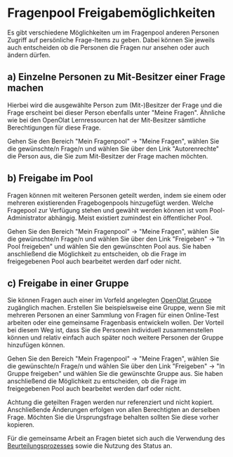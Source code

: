 # Fragenpool Freigabemöglichkeiten

Es gibt verschiedene Möglichkeiten um im Fragenpool anderen Personen Zugriff auf persönliche Frage-Items zu geben. Dabei können Sie jeweils auch entscheiden ob die Personen die Fragen nur ansehen oder auch ändern dürfen.

## a) Einzelne Personen zu Mit-Besitzer einer Frage machen

Hierbei wird die ausgewählte Person zum (Mit-)Besitzer der Frage und die Frage erscheint bei dieser Person ebenfalls unter "Meine Fragen". Ähnliche wie bei den OpenOlat Lernressourcen hat der Mit-Besitzer sämtliche Berechtigungen für diese Frage.

Gehen Sie den Bereich "Mein Fragenpool" → "Meine Fragen", wählen Sie die gewünschte/n Frage/n und wählen Sie über den Link "Autorenrechte" die Person aus, die Sie zum Mit-Besitzer der Frage machen möchten.

## b) Freigabe im Pool

Fragen können mit weiteren Personen geteilt werden, indem sie einem oder mehreren existierenden Fragebogenpools hinzugefügt werden. Welche Fragepool zur Verfügung stehen und gewählt werden können ist vom Pool-Administrator abhängig. Meist existiert zumindest ein öffentlicher Pool.

Gehen Sie den Bereich "Mein Fragenpool" → "Meine Fragen", wählen Sie die gewünschte/n Frage/n und wählen Sie über den Link "Freigeben" → "In Pool freigeben" und wählen Sie den gewünschten Pool aus. Sie haben anschließend die Möglichkeit zu entscheiden, ob die Frage im freigegebenen Pool auch bearbeitet werden darf oder nicht.

## c) Freigabe in einer Gruppe

Sie können Fragen auch einer im Vorfeld angelegten [OpenOlat Gruppe](../groups/index.de.md) zugänglich machen. Erstellen Sie beispielsweise eine Gruppe, wenn Sie mit mehreren Personen an einer Sammlung von Fragen für einen Online-Test arbeiten oder eine gemeinsame Fragenbasis entwickeln wollen. Der Vorteil bei diesem Weg ist, dass Sie die Personen individuell zusammenstellen können und relativ einfach auch später noch weitere Personen der Gruppe hinzufügen können.

Gehen Sie den Bereich "Mein Fragenpool" → "Meine Fragen", wählen Sie die gewünschte/n Frage/n und wählen Sie über den Link "Freigeben" → "In Gruppe freigeben" und wählen Sie die gewünschte Gruppe aus. Sie haben anschließend die Möglichkeit zu entscheiden, ob die Frage im freigegebenen Pool auch bearbeitet werden darf oder nicht.

Achtung die geteilten Fragen werden nur referenziert und nicht kopiert. Anschließende Änderungen erfolgen von allen Berechtigten an derselben Frage. Möchten Sie die Ursprungsfrage behalten sollten Sie diese vorher kopieren.

Für die gemeinsame Arbeit an Fragen bietet sich auch die Verwendung des [Beurteilungsprozesses](Question_Bank_Review_Process.de.md) sowie die Nutzung des Status an.
